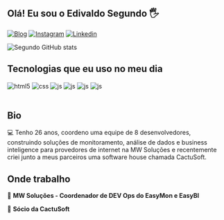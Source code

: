 ## Olá! Eu sou o Edivaldo Segundo 🖐️

[![Blog](https://img.shields.io/website?label=MW-SOLUCOES.com&style=for-the-badge&url=https://home.mw-solucoes.com/)](https://home.mw-solucoes.com/)
[![Instagram](https://img.shields.io/badge/Instagram-E4405F?style=for-the-badge&logo=instagram&logoColor=white)](https://instagram.com/damascenosegundo)
[![Linkedin](https://img.shields.io/badge/LinkedIn-0077B5?style=for-the-badge&logo=linkedin&logoColor=white)](https://www.linkedin.com/in/edivaldo-segundo-802b29235/)

![Segundo GitHub stats](https://github-readme-stats-edivaldo-segundos-projects.vercel.app/api?username=edivaldosegundo&show_icons=true&theme=radical)

## Tecnologias que eu uso no meu dia

<div style="display: inline_block">
  <img align="center" alt="html5" src="https://img.shields.io/badge/grafana-%23F46800.svg?style=for-the-badge&logo=grafana&logoColor=white" />
  <img align="center" alt="css" src="https://img.shields.io/badge/Python-14354C?style=for-the-badge&logo=python&logoColor=white" />
  <img align="center" alt="js" src="https://img.shields.io/badge/docker-%230db7ed.svg?style=for-the-badge&logo=docker&logoColor=white" />
  <img align="center" alt="js" src="https://img.shields.io/badge/Linux-FCC624?style=for-the-badge&logo=linux&logoColor=black" />
  <img align="center" alt="js" src="https://img.shields.io/badge/mysql-4479A1.svg?style=for-the-badge&logo=mysql&logoColor=white" />
  <img align="center" alt="js" src="https://img.shields.io/badge/postgres-%23316192.svg?style=for-the-badge&logo=postgresql&logoColor=white" />
</div><br/>


## Bio

💻 Tenho 26 anos, coordeno uma equipe de 8 desenvolvedores, construindo soluções de monitoramento, análise de dados e business inteligence para provedores de internet na MW Soluções e recentemente criei junto a meus parceiros uma software house chamada CactuSoft. 


## Onde trabalho
🚀 **MW Soluções - Coordenador de DEV Ops do EasyMon e EasyBI**

🌵 **Sócio da CactuSoft**


